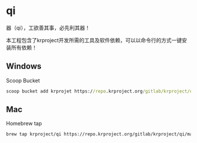 # qi

器（qi），工欲善其事，必先利其器！  

本工程包含了krproject开发所需的工具及软件依赖，可以以命令行的方式一键安装所有依赖！

## Windows

Scoop Bucket
```cmd
scoop bucket add krprojet https://repo.krproject.org/gitlab/krproject/qi/windows.git
```

## Mac

Homebrew tap
```bash
brew tap krproject/qi https://repo.krproject.org/gitlab/krproject/qi/mac.git
```

